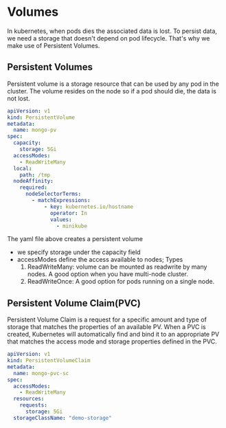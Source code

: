 
# Volumes
In kubernetes, when pods dies the associated data is lost. To persist data, we need a storage that doesn't depend on pod lifecycle. That's why we make use of Persistent Volumes.






## Persistent Volumes
Persistent volume is a storage resource that can be used by any pod in the cluster. The volume resides on the node so if a pod should die, the data is not lost.

```yaml
apiVersion: v1
kind: PersistentVolume
metadata:
  name: mongo-pv
spec:
  capacity:
    storage: 5Gi
  accessModes:
    - ReadWriteMany
  local:
    path: /tmp
  nodeAffinity:
    required:
      nodeSelectorTerms:
        - matchExpressions:
            - key: kubernetes.io/hostname
              operator: In
              values:
                - minikube
```
The yaml file above creates a persistent volume
- we specify storage under the capacity field
- accessModes define the access available to nodes;
    Types
    1. ReadWriteMany: volume can be mounted as readwrite by many nodes. A good option when you have multi-node cluster.
    2. ReadWriteOnce: A good option for pods running on a single node.

## Persistent Volume Claim(PVC)
Persistent Volume Claim is a request for a specific amount and type of storage that matches the properties of an available PV. When a PVC is created, Kubernetes will automatically find and bind it to an appropriate PV that matches the access mode and storage properties defined in the PVC. 
```yaml
apiVersion: v1
kind: PersistentVolumeClaim
metadata:
  name: mongo-pvc-sc
spec:
  accessModes:
    - ReadWriteMany
  resources:
    requests:
      storage: 5Gi
  storageClassName: "demo-storage"
```
